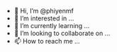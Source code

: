 - 👋 Hi, I’m @phiyenmf
- 👀 I’m interested in ...
- 🌱 I’m currently learning ...
- 💞️ I’m looking to collaborate on ...
- 📫 How to reach me ...

<!---
phiyenmf/phiyenmf is a ✨ special ✨ repository because its `README.md` (this file) appears on your GitHub profile.
You can click the Preview link to take a look at your changes.
--->
